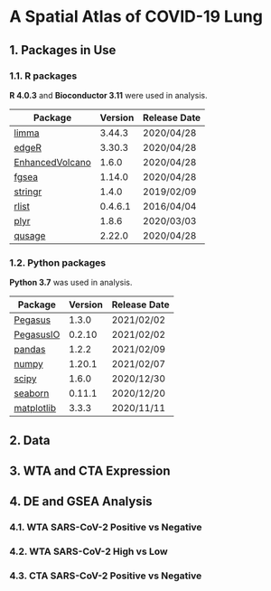 # A Spatial Atlas of COVID-19 Lung

## 1. Packages in Use

### 1.1. R packages

**R 4.0.3** and **Bioconductor 3.11** were used in analysis.

|Package|Version|Release Date|
|---|---|---|
|[limma](https://bioconductor.org/packages/3.11/bioc/html/limma.html)|3.44.3|2020/04/28|
|[edgeR](https://bioconductor.org/packages/3.11/bioc/html/edgeR.html)|3.30.3|2020/04/28|
|[EnhancedVolcano](https://bioconductor.org/packages/3.11/bioc/html/EnhancedVolcano.html)|1.6.0|2020/04/28|
|[fgsea](https://bioconductor.org/packages/3.11/bioc/html/fgsea.html)|1.14.0|2020/04/28|
|[stringr](https://cran.r-project.org/web/packages/stringr/index.html)|1.4.0|2019/02/09|
|[rlist](https://cran.r-project.org/web/packages/rlist/index.html)|0.4.6.1|2016/04/04|
|[plyr](https://cran.r-project.org/web/packages/plyr/index.html)|1.8.6|2020/03/03|
|[qusage](https://bioconductor.org/packages/3.11/bioc/html/qusage.html)|2.22.0|2020/04/28|


### 1.2. Python packages

**Python 3.7** was used in analysis.

|Package|Version|Release Date|
|---|---|---|
|[Pegasus](https://pypi.org/project/pegasuspy/1.3.0/)|1.3.0|2021/02/02|
|[PegasusIO](https://pypi.org/project/pegasusio/0.2.10/)|0.2.10|2021/02/02|
|[pandas](https://pypi.org/project/pandas/1.2.2/)|1.2.2|2021/02/09|
|[numpy](https://pypi.org/project/numpy/1.20.1/)|1.20.1|2021/02/07|
|[scipy](https://pypi.org/project/scipy/1.6.0/)|1.6.0|2020/12/30|
|[seaborn](https://pypi.org/project/seaborn/0.11.1/)|0.11.1|2020/12/20|
|[matplotlib](https://pypi.org/project/matplotlib/3.3.3/)|3.3.3|2020/11/11|

## 2. Data

## 3. WTA and CTA Expression

## 4. DE and GSEA Analysis

### 4.1. WTA SARS-CoV-2 Positive vs Negative

### 4.2. WTA SARS-CoV-2 High vs Low

### 4.3. CTA SARS-CoV-2 Positive vs Negative
